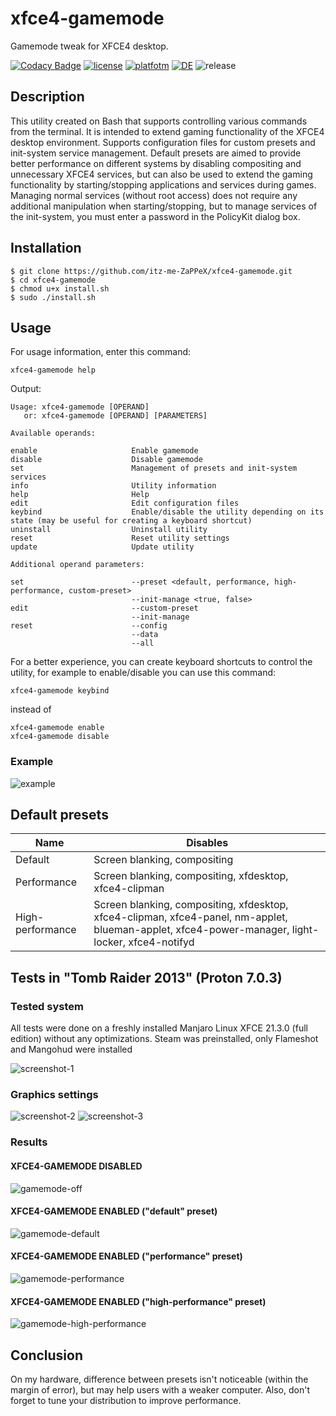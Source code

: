 # xfce4-gamemode

Gamemode tweak for XFCE4 desktop.

[![Codacy Badge](https://app.codacy.com/project/badge/Grade/146c6a2273a94ffca4a29359fd6f4076)](https://www.codacy.com/gh/itz-me-ZaPPeX/xfce4-gamemode/dashboard?utm_source=github.com&amp;utm_medium=referral&amp;utm_content=itz-me-ZaPPeX/xfce4-gamemode&amp;utm_campaign=Badge_Grade)
[![license](https://img.shields.io/badge/license-Apache%202.0-green)](https://github.com/itz-me-ZaPPeX/xfce4-gamemode/blob/main/LICENSE)
[![platfotm](https://img.shields.io/badge/platform-linux-lightgrey)](https://en.wikipedia.org/wiki/Linux)
[![DE](https://img.shields.io/badge/desktop%20environment-xfce4-blue)](https://www.xfce.org/?lang=en)
![release](https://img.shields.io/badge/last%20updated-04.07.2022-yellow)

## Description

This utility created on Bash that supports controlling various commands from the terminal. It is intended to extend gaming functionality of the XFCE4 desktop environment. Supports configuration files for custom presets and init-system service management. Default presets are aimed to provide better performance on different systems by disabling compositing and unnecessary XFCE4 services, but can also be used to extend the gaming functionality by starting/stopping applications and services during games. Managing normal services (without root access) does not require any additional manipulation when starting/stopping, but to manage services of the init-system, you must enter a password in the PolicyKit dialog box.

## Installation

```
$ git clone https://github.com/itz-me-ZaPPeX/xfce4-gamemode.git
$ cd xfce4-gamemode
$ chmod u+x install.sh
$ sudo ./install.sh
```

## Usage

For usage information, enter this command:
```
xfce4-gamemode help
```
Output:
```
Usage: xfce4-gamemode [OPERAND]
   or: xfce4-gamemode [OPERAND] [PARAMETERS]

Available operands:

enable                     Enable gamemode
disable                    Disable gamemode
set                        Management of presets and init-system services
info                       Utility information
help                       Help
edit                       Edit configuration files
keybind                    Enable/disable the utility depending on its state (may be useful for creating a keyboard shortcut)
uninstall                  Uninstall utility
reset                      Reset utility settings
update                     Update utility

Additional operand parameters:

set                        --preset <default, performance, high-performance, custom-preset>
                           --init-manage <true, false>
edit                       --custom-preset
                           --init-manage
reset                      --config
                           --data
                           --all
```
For a better experience, you can create keyboard shortcuts to control the utility, for example to enable/disable you can use this command:
```
xfce4-gamemode keybind
```
instead of
```
xfce4-gamemode enable
xfce4-gamemode disable
```

### Example

![example](https://github.com/itz-me-ZaPPeX/xfce4-gamemode/blob/main/images/example.png)

## Default presets

| Name | Disables |
| ---- | -------- |
| Default | Screen blanking, compositing |
| Performance | Screen blanking, compositing, xfdesktop, xfce4-clipman |
| High-performance | Screen blanking, compositing, xfdesktop, xfce4-clipman, xfce4-panel, nm-applet, blueman-applet, xfce4-power-manager, light-locker, xfce4-notifyd |

## Tests in "Tomb Raider 2013" (Proton 7.0.3)

### Tested system

All tests were done on a freshly installed Manjaro Linux XFCE 21.3.0 (full edition) without any optimizations. Steam was preinstalled, only Flameshot and Mangohud were installed

![screenshot-1](https://github.com/itz-me-ZaPPeX/xfce4-gamemode/blob/main/images/screenshot-1.png)

### Graphics settings

![screenshot-2](https://github.com/itz-me-ZaPPeX/xfce4-gamemode/blob/main/images/screenshot-2.png)
![screenshot-3](https://github.com/itz-me-ZaPPeX/xfce4-gamemode/blob/main/images/screenshot-3.png)

### Results

#### XFCE4-GAMEMODE DISABLED

![gamemode-off](https://github.com/itz-me-ZaPPeX/xfce4-gamemode/blob/main/images/gamemode-off.png)

#### XFCE4-GAMEMODE ENABLED ("default" preset)

![gamemode-default](https://github.com/itz-me-ZaPPeX/xfce4-gamemode/blob/main/images/gamemode-default.png)

#### XFCE4-GAMEMODE ENABLED ("performance" preset)

![gamemode-performance](https://github.com/itz-me-ZaPPeX/xfce4-gamemode/blob/main/images/gamemode-performace.png)

#### XFCE4-GAMEMODE ENABLED ("high-performance" preset)

![gamemode-high-performance](https://github.com/itz-me-ZaPPeX/xfce4-gamemode/blob/main/images/gamemode-high-performance.png)

## Conclusion

On my hardware, difference between presets isn't noticeable (within the margin of error), but may help users with a weaker computer.
Also, don't forget to tune your distribution to improve performance.
